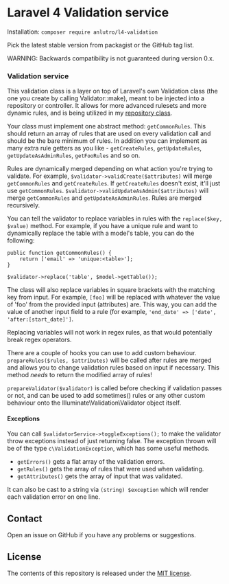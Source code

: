 # Laravel 4 Validation service
Installation: `composer require anlutro/l4-validation`

Pick the latest stable version from packagist or the GitHub tag list.

WARNING: Backwards compatibility is not guaranteed during version 0.x.

### Validation service
This validation class is a layer on top of Laravel's own Validation class (the one you create by calling Validator::make), meant to be injected into a repository or controller. It allows for more advanced rulesets and more dynamic rules, and is being utilized in my [repository class](https://github.com/anlutro/laravel-repository).

Your class must implement one abstract method: `getCommonRules`. This should return an array of rules that are used on every validation call and should be the bare minimum of rules. In addition you can implement as many extra rule getters as you like - `getCreateRules`, `getUpdateRules`, `getUpdateAsAdminRules`, `getFooRules` and so on.

Rules are dynamically merged depending on what action you're trying to validate. For example, `$validator->validCreate($attributes)` will merge `getCommonRules` and `getCreateRules`. If `getCreateRules` doesn't exist, it'll just use `getCommonRules`. `$validator->validUpdateAsAdmin($attributes)` will merge `getCommonRules` and `getUpdateAsAdminRules`. Rules are merged recursively.

You can tell the validator to replace variables in rules with the `replace($key, $value)` method. For example, if you have a unique rule and want to dynamically replace the table with a model's table, you can do the following:

	public function getCommonRules() {
		return ['email' => 'unique:<table>'];
	}

	$validator->replace('table', $model->getTable());

The class will also replace variables in square brackets with the matching key from input. For example, `[foo]` will be replaced with whatever the value of 'foo' from the provided input (attributes) are. This way, you can add the value of another input field to a rule (for example, `'end_date' => ['date', 'after:[start_date]']`.

Replacing variables will not work in regex rules, as that would potentially break regex operators.

There are a couple of hooks you can use to add custom behaviour. `prepareRules($rules, $attributes)` will be called after rules are merged and allows you to change validation rules based on input if necessary. This method *needs* to return the modified array of rules!

`prepareValidator($validator)` is called before checking if validation passes or not, and can be used to add sometimes() rules or any other custom behaviour onto the Illuminate\Validation\Validator object itself.

#### Exceptions
You can call `$validatorService->toggleExceptions();` to make the validator throw exceptions instead of just returning false. The exception thrown will be of the type `c\ValidationException`, which has some useful methods.

- `getErrors()` gets a flat array of the validation errors.
- `getRules()` gets the array of rules that were used when validating.
- `getAttributes()` gets the array of input that was validated.

It can also be cast to a string via `(string) $exception` which will render each validation error on one line.

## Contact
Open an issue on GitHub if you have any problems or suggestions.

## License
The contents of this repository is released under the [MIT license](http://opensource.org/licenses/MIT).